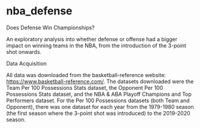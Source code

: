 # nba_defense

Does Defense Win Championships?

An exploratory analysis into whether defense or offense had a bigger impact on winning teams in the NBA, from the introduction of the 3-point shot onwards.

Data Acquisition

All data was downloaded from the basketball-reference website: https://www.basketball-reference.com/. The datasets downloaded were the Team Per 100 Possessions Stats dataset, the Opponent Per 100 Possessions Stats dataset, and the NBA & ABA Playoff Champions and Top Performers dataset. For the Per 100 Possessions datasets (both Team and Opponent), there was one dataset for each year from the 1979-1980 season (the first season where the 3-point shot was introduced) to the 2019-2020 season.
